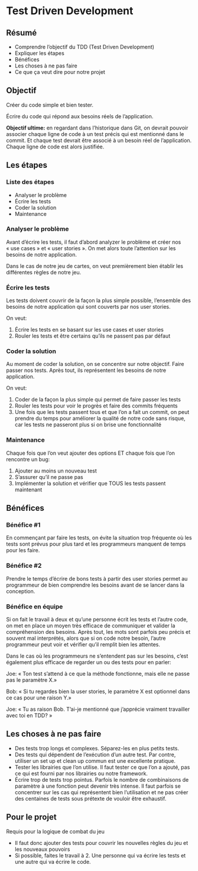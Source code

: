 # Test Driven Development

## Résumé
- Comprendre l’objectif du TDD (Test Driven Development)
- Expliquer les étapes
- Bénéfices
- Les choses à ne pas faire
- Ce que ça veut dire pour notre projet

## Objectif

Créer du code simple et bien tester.

Écrire du code qui répond aux besoins réels de l’application.

**Objectif ultime:** en regardant dans l’historique dans Git, on devrait pouvoir associer chaque ligne de code à un test précis qui est mentionné dans le commit. Et chaque test devrait être associé à un besoin réel de l’application. Chaque ligne de code est alors justifiée.

## Les étapes

### Liste des étapes

- Analyser le problème
- Écrire les tests
- Coder la solution
- Maintenance

### Analyser le problème

Avant d’écrire les tests, il faut d’abord analyzer le problème et créer nos « use cases » et « user stories ». On met alors toute l’attention sur les besoins de notre application.

Dans le cas de notre jeu de cartes, on veut premièrement bien établir les différentes règles de notre jeu.

### Écrire les tests

Les tests doivent couvrir de la façon la plus simple possible, l’ensemble des besoins de notre application qui sont couverts par nos user stories.

On veut:
1. Écrire les tests en se basant sur les use cases et user stories
2. Rouler les tests et être certains qu’ils ne passent pas par défaut

### Coder la solution

Au moment de coder la solution, on se concentre sur notre objectif. Faire passer nos tests. Après tout, ils représentent les besoins de notre application.

On veut:
1. Coder de la façon la plus simple qui permet de faire passer les tests
2. Rouler les tests pour voir le progrès et faire des commits fréquents
3. Une fois que les tests passent tous et que l’on a fait un commit, on peut prendre du temps pour améliorer la qualité de notre code sans risque, car les tests ne passeront plus si on brise une fonctionnalité

### Maintenance

Chaque fois que l’on veut ajouter des options ET chaque fois que l’on rencontre un bug:
1. Ajouter au moins un nouveau test
2. S’assurer qu’il ne passe pas
3. Implémenter la solution et vérifier que TOUS les tests passent maintenant

## Bénéfices

### Bénéfice #1

En commençant par faire les tests, on évite la situation trop fréquente où les tests sont prévus pour plus tard et les programmeurs manquent de temps pour les faire.

### Bénéfice #2

Prendre le temps d’écrire de bons tests à partir des user stories permet au programmeur de bien comprendre les besoins avant de se lancer dans la conception.

### Bénéfice en équipe
Si on fait le travail à deux et qu’une personne écrit les tests et l’autre code, on met en place un moyen très efficace de communiquer et valider la compréhension des besoins.
Après tout, les mots sont parfois peu précis et souvent mal interprétés, alors que si on code notre besoin, l’autre programmeur peut voir et vérifier qu’il remplit bien les attentes.

Dans le cas où les programmeurs ne s’entendent pas sur les besoins, c’est également plus efficace de regarder un ou des tests pour en parler:

Joe: « Ton test s’attend à ce que la méthode fonctionne, mais elle ne passe pas le paramètre X.»

Bob: « Si tu regardes bien la user stories, le paramètre X est optionnel dans ce cas pour une raison Y.»

Joe: « Tu as raison Bob. T’ai-je mentionné que j’apprécie vraiment travailler avec toi en TDD? »

## Les choses à ne pas faire

- Des tests trop longs et complexes. Séparez-les en plus petits tests.
- Des tests qui dépendent de l’exécution d’un autre test. Par contre, utiliser un set up et clean up commun est une excellente pratique.
- Tester les librairies que l’on utilise. Il faut tester ce que l’on a ajouté, pas ce qui est fourni par nos librairies ou notre framework.
- Écrire trop de tests trop pointus. Parfois le nombre de combinaisons de paramètre à une fonction peut devenir très intense. Il faut parfois se concentrer sur les cas qui représentent bien l’utilisation et ne pas créer des centaines de tests sous prétexte de vouloir être exhaustif.

## Pour le projet
Requis pour la logique de combat du jeu
- Il faut donc ajouter des tests pour couvrir les nouvelles règles du jeu et les nouveaux pouvoirs
- Si possible, faites le travail à 2. Une personne qui va écrire les tests et une autre qui va écrire le code.
